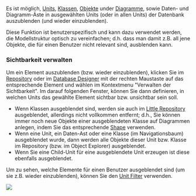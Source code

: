 

Es ist möglich, [Units](unit-de), [Klassen](klasse), [Objekte](objekt)
under [Diagramme](diagramm), sowie Daten- und Diagramm-Äste in
ausgewählten Units (oder in allen Units) der Datenbank auszublenden (und
wieder einzublenden).

Diese Funktion ist benutzerspezifisch und kann dazu verwendet werden,
die Modellstruktur optisch zu vereinfachen; d.h. dass man damit z.B. all
jene Objekte, die für einen Benutzer nicht relevant sind, ausblenden
kann.

### Sichtbarkeit verwalten

Um ein Element auszublenden (bzw. wieder einzublenden), klicken Sie im
[Repository](repository) oder im [Database Designer](database-designer-de)
mit der rechten Maustaste auf das entsprechende Element und wählen im
Kontextmenu "Verwalten der Sichtbarkeit". Im darauf folgenden Fenster,
können Sie dann definieren, in welchen Units das gewählte Element
sichtbar bzw. unsichtbar sein soll.

-   Wenn Klassen ausgeblendet sind, werden sie auch im [Little
    Repository](graphical-visio-modeler-de)
    ausgeblendet, allerdings nicht vollkommen entfernt; d.h., Sie können
    immer noch neue Objekte einer ausgeblendeten Klasse auf Diagrammen
    anlegen, indem Sie das entsprechende
    [Shape](shapes-stencils-und-templates-de) verwenden.
-   Wenn eine Unit, ein Daten-Ast oder eine Klasse (im Navigationsbaum)
    ausgeblendet wurde, dann werden alle Objekte dieser Unit bzw. Klasse
    im Repository (bzw. im Object Explorer) ausgeblendet.
-   Wenn Sie eine Child-Unit für eine ausgeblendete Unit erzeugen ist
    diese ebenfalls ausgeblendet.

Um zu sehen, welche Elemente für einen Benutzer ausgeblendet sind (um
sie z.B. wieder einzublenden), können Sie den [Unit
Filter](suchen-und-filtern) verwenden.

![](//images.ctfassets.net/utx1h0gfm1om/389vZFilTGCOsKCemKMaSU/786ac25a03ca32cd98b56ff371fddf6f/1018014.png)

